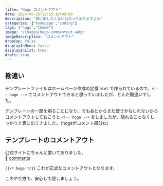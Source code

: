 ```yaml
---
title: "Hugo コメントアウト"
date: 2024-06-26T12:55:18+09:00
description: "表に出したくないものってありますよね"
categories: ["homepage","coding"]
tags: ["hugo","theme"]
image: "/images/hugo-commentout.webp"
imageDescription: "コメントアウト"
dropCap: false
displayInMenu: false
displayInList: true
draft: true
---
```

## 勘違い

テンプレートファイルはホームページ作成の定番 `html` で作られているので、`<!-- hoge -->` でコメントアウトできると思っていましたが、とんだ勘違いでした。  

テンプレートの一部を削ることになり、でもあとからまた使うかもしれないからコメントアウトしておこうと `<!-- hoge -->` をしましたが、隠れることなくしっかりと表に出てきました。（hogeがコメント部分ね）  

## テンプレートのコメントアウト

公式サイトにちゃんと書いてありました。  
:link: [comments](https://gohugo.io/templates/introduction/#comments)  

`{{/* hoge */}}` これが正式なコメントアウトとなります。  

このやり方で、安心して隠しましょう。  
